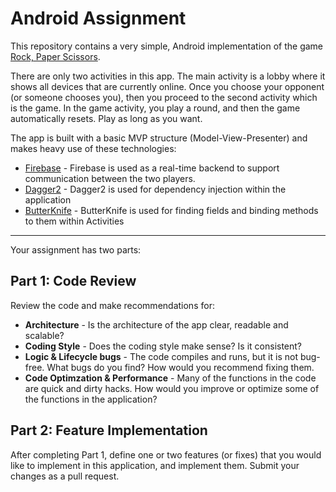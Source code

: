 # Android Assignment

This repository contains a very simple, Android implementation of the game [Rock, Paper Scissors](https://en.wikipedia.org/wiki/Rock%E2%80%93paper%E2%80%93scissors).

There are only two activities in this app. The main activity is a lobby where it shows all devices that are currently online.  Once you choose your opponent (or someone chooses you), then you proceed to the second activity which is the game.  In the game activity, you play a round, and then the game automatically resets.  Play as long as you want.

The app is built with a basic MVP structure (Model-View-Presenter) and makes heavy use of these technologies:
* [Firebase](https://firebase.google.com/docs/database/android/read-and-write) - Firebase is used as a real-time backend to support communication between the two players.
* [Dagger2](https://google.github.io/dagger/android.html) - Dagger2 is used for dependency injection within the application
* [ButterKnife](http://jakewharton.github.io/butterknife/) - ButterKnife is used for finding fields and binding methods to them within Activities

---
Your assignment has two parts:
## Part 1: Code Review
Review the code and make recommendations for:
* __Architecture__ - Is the architecture of the app clear, readable and scalable?
* __Coding Style__ - Does the coding style make sense? Is it consistent?
* __Logic & Lifecycle bugs__ - The code compiles and runs, but it is not bug-free.  What bugs do you find? How would you recommend fixing them.
* __Code Optimzation & Performance__ - Many of the functions in the code are quick and dirty hacks.  How would you improve or optimize some of the functions in the application?

## Part 2: Feature Implementation

After completing Part 1, define one or two features (or fixes) that you would like to implement in this application, and implement them.  Submit your changes as a pull request.
